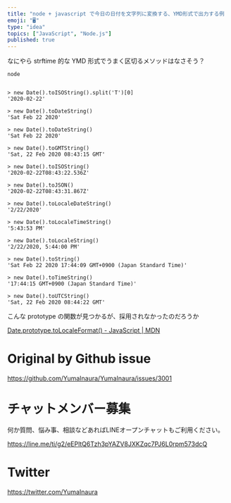 ```yaml
---
title: "node + javascript で今日の日付を文字列に変換する、YMD形式で出力する例  #javascript #node "
emoji: "🖥"
type: "idea"
topics: ["JavaScript", "Node.js"]
published: true
---
```


なにやら strftime 的な YMD 形式でうまく区切るメソッドはなさそう？

```
node


> new Date().toISOString().split('T')[0]
'2020-02-22'

> new Date().toDateString()
'Sat Feb 22 2020'

> new Date().toDateString()
'Sat Feb 22 2020'

> new Date().toGMTString()
'Sat, 22 Feb 2020 08:43:15 GMT'

> new Date().toISOString()
'2020-02-22T08:43:22.536Z'

> new Date().toJSON()
'2020-02-22T08:43:31.867Z'

> new Date().toLocaleDateString()
'2/22/2020'

> new Date().toLocaleTimeString()
'5:43:53 PM'

> new Date().toLocaleString()
'2/22/2020, 5:44:00 PM'

> new Date().toString()
'Sat Feb 22 2020 17:44:09 GMT+0900 (Japan Standard Time)'

> new Date().toTimeString()
'17:44:15 GMT+0900 (Japan Standard Time)'

> new Date().toUTCString()
'Sat, 22 Feb 2020 08:44:22 GMT'

```

こんな prototype の関数が見つかるが、採用されなかったのだろうか

[Date.prototype.toLocaleFormat() - JavaScript | MDN](https://developer.mozilla.org/en-US/docs/Web/JavaScript/Reference/Global_Objects/Date/toLocaleFormat)

# Original by Github issue

https://github.com/YumaInaura/YumaInaura/issues/3001








<!-- Update From Qiita API -->

# チャットメンバー募集


何か質問、悩み事、相談などあればLINEオープンチャットもご利用ください。

https://line.me/ti/g2/eEPltQ6Tzh3pYAZV8JXKZqc7PJ6L0rpm573dcQ





# Twitter


https://twitter.com/YumaInaura


<!-- Update From Qiita API -->


